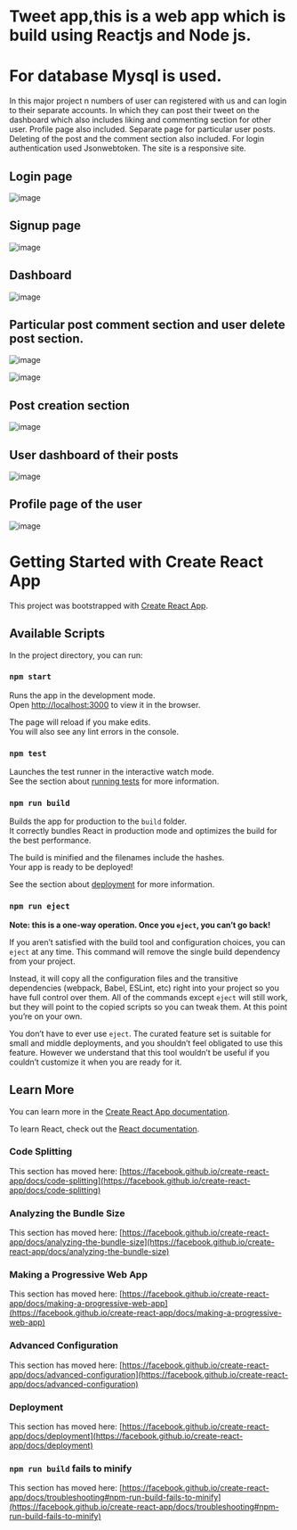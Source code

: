 # Tweet app,this is a web app which is build using Reactjs and Node js.
# For database Mysql is used.
 In this major project n numbers of user can registered with us and can login to their separate accounts.
 In which they can post their tweet on the dashboard which also includes liking and commenting section for other user.
 Profile page also included.
 Separate page for particular user posts.
 Deleting of the post and the comment section also included.
 For login authentication used Jsonwebtoken.
 The site is a responsive site.
 
## Login page
![image](https://user-images.githubusercontent.com/68029308/130680937-3b9611b9-3788-4ecb-b5ba-10f1393394c0.png)


## Signup page
![image](https://user-images.githubusercontent.com/68029308/130681017-b2bfbfcf-3208-41f2-ad74-2137f30d077f.png)

## Dashboard
![image](https://user-images.githubusercontent.com/68029308/130681210-c96779da-cd08-4d6d-885c-cbbc886b8f96.png)

## Particular post comment section and user delete post section.
![image](https://user-images.githubusercontent.com/68029308/130681465-22816ce3-5026-4b60-8a8c-60fb7d6a0dd1.png)

![image](https://user-images.githubusercontent.com/68029308/130681554-4e49aa59-0693-4516-9bfd-4548c349c117.png)

## Post creation section
![image](https://user-images.githubusercontent.com/68029308/130681647-46116ab0-0f3a-43e4-8852-e0873a0bb6a0.png)

## User dashboard of their posts
![image](https://user-images.githubusercontent.com/68029308/130681781-7cb5f811-435c-49a7-9a18-52ee152121d2.png)

## Profile page of the user
![image](https://user-images.githubusercontent.com/68029308/130681847-ae03b39b-e156-43be-8fd5-cb1ed51b62db.png)



# Getting Started with Create React App

This project was bootstrapped with [Create React App](https://github.com/facebook/create-react-app).

## Available Scripts

In the project directory, you can run:

### `npm start`

Runs the app in the development mode.\
Open [http://localhost:3000](http://localhost:3000) to view it in the browser.

The page will reload if you make edits.\
You will also see any lint errors in the console.

### `npm test`

Launches the test runner in the interactive watch mode.\
See the section about [running tests](https://facebook.github.io/create-react-app/docs/running-tests) for more information.

### `npm run build`

Builds the app for production to the `build` folder.\
It correctly bundles React in production mode and optimizes the build for the best performance.

The build is minified and the filenames include the hashes.\
Your app is ready to be deployed!

See the section about [deployment](https://facebook.github.io/create-react-app/docs/deployment) for more information.

### `npm run eject`

**Note: this is a one-way operation. Once you `eject`, you can’t go back!**

If you aren’t satisfied with the build tool and configuration choices, you can `eject` at any time. This command will remove the single build dependency from your project.

Instead, it will copy all the configuration files and the transitive dependencies (webpack, Babel, ESLint, etc) right into your project so you have full control over them. All of the commands except `eject` will still work, but they will point to the copied scripts so you can tweak them. At this point you’re on your own.

You don’t have to ever use `eject`. The curated feature set is suitable for small and middle deployments, and you shouldn’t feel obligated to use this feature. However we understand that this tool wouldn’t be useful if you couldn’t customize it when you are ready for it.

## Learn More

You can learn more in the [Create React App documentation](https://facebook.github.io/create-react-app/docs/getting-started).

To learn React, check out the [React documentation](https://reactjs.org/).

### Code Splitting

This section has moved here: [https://facebook.github.io/create-react-app/docs/code-splitting](https://facebook.github.io/create-react-app/docs/code-splitting)

### Analyzing the Bundle Size

This section has moved here: [https://facebook.github.io/create-react-app/docs/analyzing-the-bundle-size](https://facebook.github.io/create-react-app/docs/analyzing-the-bundle-size)

### Making a Progressive Web App

This section has moved here: [https://facebook.github.io/create-react-app/docs/making-a-progressive-web-app](https://facebook.github.io/create-react-app/docs/making-a-progressive-web-app)

### Advanced Configuration

This section has moved here: [https://facebook.github.io/create-react-app/docs/advanced-configuration](https://facebook.github.io/create-react-app/docs/advanced-configuration)

### Deployment

This section has moved here: [https://facebook.github.io/create-react-app/docs/deployment](https://facebook.github.io/create-react-app/docs/deployment)

### `npm run build` fails to minify

This section has moved here: [https://facebook.github.io/create-react-app/docs/troubleshooting#npm-run-build-fails-to-minify](https://facebook.github.io/create-react-app/docs/troubleshooting#npm-run-build-fails-to-minify)
